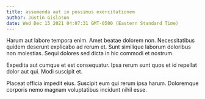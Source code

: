 ```yaml
---
title: assumenda aut in possimus exercitationem
author: Justin Gislason
date: Wed Dec 15 2021 04:07:31 GMT-0500 (Eastern Standard Time)
---
```

Harum aut labore tempora enim. Amet beatae dolorem non. Necessitatibus quidem deserunt explicabo ad rerum et. Sunt similique laborum doloribus non molestias. Sequi dolores sed dicta in hic commodi et nostrum.

 Expedita aut cumque et est consequatur. Ipsa rerum sunt quos et id repellat dolor aut qui. Modi suscipit et.

 Placeat officia impedit eius. Suscipit eum qui rerum ipsa harum. Doloremque corporis nemo magnam voluptatibus incidunt nihil esse.